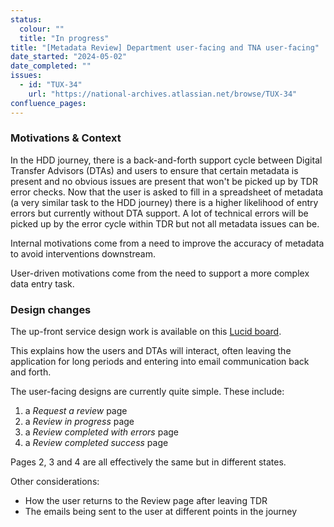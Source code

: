 ```yaml
---
status:
  colour: ""
  title: "In progress"
title: "[Metadata Review] Department user-facing and TNA user-facing"
date_started: "2024-05-02"
date_completed: ""
issues:
  - id: "TUX-34"
    url: "https://national-archives.atlassian.net/browse/TUX-34"
confluence_pages:
---
```


### Motivations & Context

In the HDD journey, there is a back-and-forth support cycle between Digital Transfer Advisors (DTAs) and users to ensure that certain metadata is present and no obvious issues are present that won't be picked up by TDR error checks. Now that the user is asked to fill in a spreadsheet of metadata (a very similar task to the HDD journey) there is a higher likelihood of entry errors but currently without DTA support. A lot of technical errors will be picked up by the error cycle within TDR but not all metadata issues can be. 

Internal motivations come from a need to improve the accuracy of metadata to avoid interventions downstream. 

User-driven motivations come from the need to support a more complex data entry task.

### Design changes

The up-front service design work is available on this [Lucid board](https://lucid.app/lucidspark/1f4fa79e-6ef7-4c08-9926-4267a74be58d/edit?view_items=YbXxV28h6eDk&invitationId=inv_4fc166d0-78a2-41fd-9dd0-d512728369fe). 

This explains how the users and DTAs will interact, often leaving the application for long periods and entering into email communication back and forth. 

The user-facing designs are currently quite simple. These include:  
1. a _Request a review_ page
2. a _Review in progress_ page 
3. a _Review completed with errors_ page
4. a _Review completed success_ page

Pages 2, 3 and 4 are all effectively the same but in different states. 

Other considerations:  
- How the user returns to the Review page after leaving TDR
- The emails being sent to the user at different points in the journey
